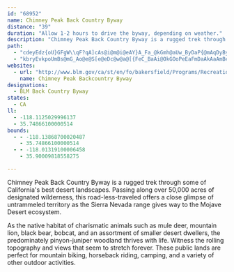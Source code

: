 ```yaml
---
id: "68952"
name: Chimney Peak Back Country Byway
distance: "39"
duration: "Allow 1-2 hours to drive the byway, depending on weather."
description: "Chimney Peak Back Country Byway is a rugged trek through some of California's best desert landscapes, passing over 50,000 acres of designated wilderness."
path:
  - "cdeyEdz{oU}GFgW\\qF?qA]cAs@i@m@i@eAY}A_Fa_@kGmh@aUw_ByDaP{@mAqDyBy\\iPaBSm@D}G`AiBLkASw@a@qGyFsDmA}GmF}By@iBK_@RW\\OlAJn@f@p@h@JtA?p@d@~AbGU~Cm@jBy@tG_@v@qAnAMX?b@l@~AGlCRl@TVbDt@fCV|AI`A\\VX^pAXf@tBt@rA|ArBfADpBNfB^j@vCZhBYhC_Ax@Mh@DNR@`@K\\ULiAA_@FkHjCoAF_AEk@UgCeEgBqBi@OuCEs@j@cANyCpAs@Ky@_Ay@S{HfBUEu@aAoEuKqAyAsAeA[g@cB{HDcAr@sECa@K_@}@aAu@wA}AgD_@qAUaBOsDmAaFcAkBo@gHWo@a@e@qAY{BFo@`@yAhBm@Re@Q{@uAs@o@wD_Ao@_@o@aA}A{Go@s@gBkAg@y@UkAQ_CBsCKc@SKc@CcCp@q@EgDuBy@W[?aBj@_CDSL_AjBUFy@WaAsB_BmA{@aBs@yCS{CY}@KMiBKSSQeEGSi@q@iAMuCu@y@@i@Pk@`@w@HUIwB_BuARu@xAeAd@W?i@e@gAuBUyABqCi@[sBl@s@[_@e@e@yCc@_Bo@s@cBQuCBqCqA}B_@o@AaEXiHqAwD{ByAo@qGc@eCqAgFgBgAeBm@gBy@mD]Qy@?"
  - "kbryEvkpoUmBs@mG_Ao@e@S[e@eDc@w@a@[{FeC_BaAi@OkGOoPeEaFmDaAkAaAmBeBeAcEuAw@KuF?eG{BeB_BgDyAu@SiACmB\\_A@qFeCeCT}@Wy@g@_ByAsCmE}@}@oCaAy@J}CfBgAXk@rB]fHQx@g@z@uDpE[j@W~B_AzAs@Xo@KKK?m@~@yANa@HkB^uAOeEIe@Yg@i@_@yBcAe@?YIs@iAsA_AEYB_@h@u@Ng@ScC]eBeCcBc@KcAPUEOW?a@NkBOaA[wAOMo@Eg@WI{@RgAOqAo@eAoA{@g@k@i@_AqBkE]oBmBaBeAeCs@s@gBw@{BMWKOUB{@n@aA^eADyA[_BcAoCg@QaDBwAk@OY?c@L_@t@}A?mCRoArAgFnAaC?YSa@_@Q{@DaElAiD`@u@G]MgCwBUE_BMwCpAsCk@yAFOKQmAWy@yAsAoAgC_@[cKqBmAm@Wm@cEsHQy@@c@Nm@r@yBBk@WgA_@[aDiAoAu@eBSyAe@_@Wi@{@WQQAcBh@m@Be@EcBw@_@y@e@aBqD_C_B_CUeAByAGu@_@q@iH}EiFqCg@x@}BjBwCrEeBzA{FnJq@bBSnACjA[dAJXOdB?xA^nEBr@IjA_AfF}@`Ee@pA@rDUn@qAV]l@Ir@BbDMr@@zAq@`BE^H|AGf@e@p@Ed@D^Sr@uA`B_BxCs@lEe@xAi@fFYfAoA`DDdEe@v@Sh@Ox@IvBYjAeAtBCv@_@lAe@j@s@ZYXa@vC_@xAVnHOxCKj@mDfEWLa@?QIYSM?OHQRW\\e@b@_@`@WX[\\e@V]Lw@T_ATa@?UA]GSCI?GJEL?LDXFZHLZJRHTR@ZGh@MjAM`@Or@Gx@Kv@Gr@?LBHBHBFDF?VCL@N@F?PANKNOJQ\\ER@XDd@@^?NKROPSZMXCL?HPLJPX`@HZBb@Ap@C`@Ed@EVKb@AP?RBN@`AAzAD|AB`B?p@Oz@Ox@Iz@E`AUt@ORQVCNANA\\Az@Ct@?`@A^Ot@Mf@Mp@Gr@?NDTFPJXJZBV?PA\\EZAf@@\\F^J`@N\\FTBN?HGRAZBPNh@Vh@Vp@DZBTGr@Il@GXOj@KZK^KTCT@`@?\\EVAf@?PEJIZKVOh@K\\M`@KT[b@MPUNa@d@M\\]~AUxBItBO|AIpAUjAOv@S`AWl@Yr@OZQb@Ub@_@b@WZUXMXGREXQhAK`ASdAOn@Oz@Cr@@RDr@Bl@?x@M|@c@~CIPKNIFWLWPOTMNMRGPOx@Ij@GXSP[XSZQ^K\\MZMLUVM\\K\\Mh@MVWT]^_@`@[f@I\\EXGXGJW^UVMPMJKFGJMJMFOVKPQZGTIHIBMTSZGPGXAT@VEd@Ib@Qj@Mj@MVGP?NELa@t@Uf@S`@SRGFUh@Mj@MV[n@]~@Yz@]n@[|@U\\QXORYRWXSXSRKNa@tAi@nB_@hAWz@MTSXIJMb@Yv@Ux@_@z@M^W^U`@Qh@G\\AZ@h@Hl@Dt@?l@@p@B\\F`@Lv@J|@Bj@?dA@jA?z@Cf@Gn@GZEPITGPGHIJEHIZGNMVQZKNMb@Kv@Ix@Gv@AZ?z@AbA?r@@f@Df@@\\?TCLEREVELCBI@E?I?C@CD?HAFBNDNFPBJBP@j@E^C^IPKNOTCFM\\IJGLKRINMVMLONIHELG^GXSx@IZM`@ELQNYRWL_@VGDGDCDCHAJA^CZCLGNINEHSTIJSZCHENALBPBNDVD^@VBVDNLTJR@J?L?NGLIFMBIBIBEFAJ@XF^DTNd@H\\@RALCHI\\O\\KZAL?RFTDXBLBJDJLNLVLl@Bl@@h@?ZBP@LDLBNBh@@`@Ch@CZEPINILMJSLUNSPOLMH]NQFK@QBI@IFQNGJK`@GTIRGJOXELCHAH?P?XEZI`@Ol@On@Ih@Cb@E^GVIVAT?JBLBFBBH@FC@AFIP[^u@Vg@HOJKDEFABAD?@?D@B@BBBD?D?HANCVI`@CJAFAH?D@D@BB?@?@?@AB?@@?J?PCT@DDJDPDJ@J@JFRFPBRCf@?Z@P@PFPP`@Xd@PZHVDZB`@?R@\\BLLPVTNNRJVHRHJHTTNRJFH@FEDADAH@LCNEb@JZLTJ\\NJFXHRFXLf@Rh@JLBB@JHb@X^Rr@l@XTRL\\Tp@f@RJ^PRLJJFL@R?`@FVHVHFRRHZFd@?n@D`@Ej@F^Rp@Nf@Th@BT@ZErAOfBKr@CR?FFRJNTPv@XtAp@`@n@`Ab@j@j@l@nA`@tEe@z@HnAf@hA`@JfAG~BtDv@SnCeE`Am@pCg@n@q@R[hC_JvAmAJgBTY^QlDfBrA~@dBJv@Wt@o@Nk@HkAEe@Jg@`@e@f@FPVf@~@r@lCn@dA^XhBDxDj@|Dq@|AFhBjC`BXdAKh@QnAsAv@MjABd@Kf@]xCVf@XVt@?~Ab@rBxD~It@zBjDjHvJlC`H~DbJtEhJlBfJjH|BzBx@LvHP`Lr@fGrBxQ~GbBhAbCpA|J~DrALzKZdPvGlCt@hA[vAEdD_@|DSbAYt@c@|EaFr@kBhAaE^{G?yEe@iHTkBx@aClA}@VBRTNjAe@pADf@r@dAt@^l@jARr@j@r@hAt@~A[lAp@t@HZG|@sALk@~As@|@u@dAeCj@_AFYGk@UaA?c@Rg@z@yAbDsCjBmBTmAH_C?eAWmBBeAx@sCr@gAZ]TEVN`@t@ZJdAYnAq@nBiBx@c@jH?xAK|@[zA_ANm@YwFRoB?k@e@gBCa@nBkEBgAeAc@aDa@cEXoDW}@i@Y_Be@kA}@Q}@g@qBqAc@i@Aq@P_@rAa@rFwAhBA|BiAn@MrBPb@IhDgAXURc@D{@Uc@kBkA_BUy@Y_CwB_C_BmBy@Y_@?s@Ja@v@Kn@LTN~AKlBR`HpBxCTlCjD|Bz@xC^xQjLbB|@t@DhBo@|AW^sAT_@bB_@r@eAh@mB~@uGbAm@T_@H}AnAaEjIsC^DTVb@NnBa@rA@RS^_Bn@aAHyAK_@{AsA{@Yy@Eo@_@S_A?a@d@qBBeA]eA{Au@Iq@T{@n@qAl@sCh@s@h@QtAS|@m@Zq@Hy@^u@xAqCfCaE|@yB@w@Oc@GwAFg@^_AA_@QSmDkDuA[_CIYYMe@?[LqACUi@q@Ky@t@mDIyERg@XEPDrAhA|@Bd@sATKbAB\\INMDSMw@U[{@e@i@k@Sq@H[bBe@\\YCq@mAaAUk@DUXe@r@Sn@e@Ty@I_Do@gCK_A^eA^Sd@KbB@nAY\\Hx@lAf@RZKPSXsAd@aARcBh@sAHm@TaEUyCR_AdAsCJk@?m@UuAC_BP_@t@w@@[W_C|@sCKg@_@c@iAJ]E[YBy@t@gEEgASY[OcBGg@_@AQHm@hA_ANk@Ca@q@eBs@iC}@kBq@y@eAk@aBg@m@w@eAsCy@aGSm@iBkCESAq@|@yB^SnCO\\Qj@k@h@sAFuAY}BmAuEs@gAYeAp@_FFaACy@Y_ADyAU_A[e@}@s@Se@U_Ci@m@c@w@U}CCc@RmCa@gB@_@jAeBFk@iB{EDy@bAeFF}CAmBIi@_AgB"
websites:
  - url: "http://www.blm.gov/ca/st/en/fo/bakersfield/Programs/Recreation_opportunities/chimneypeakbyway.html"
    name: Chimney Peak Backcountry Byway
designations:
  - BLM Back Country Byway
states:
  - CA
ll:
  - -118.1125029996137
  - 35.74866100000514
bounds:
  - - -118.13868700020487
    - 35.74866100000514
  - - -118.01319100006458
    - 35.90009818558275

---
```


Chimney Peak Back Country Byway is a rugged trek through some of California's best desert landscapes.  Passing along over 50,000 acres of designated wilderness, this road-less-traveled offers a close glimpse of untrammeled territory as the Sierra Nevada range gives way to the Mojave Desert ecosystem.

As the native habitat of charismatic animals such as mule deer, mountain lion, black bear, bobcat, and an assortment of smaller desert dwellers, the predominately pinyon-juniper woodland thrives with life.  Witness the rolling topography and views that seem to stretch forever.  These public lands are perfect for mountain biking, horseback riding, camping, and a variety of other outdoor activities.
